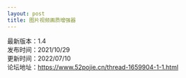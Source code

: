 ```yaml
---
layout: post
title: 图片视频画质增强器
---
```


最新版本：1.4 <br>
发布时间：2021/10/29<br>
更新时间：2022/07/10<br>
论坛地址：https://www.52pojie.cn/thread-1659904-1-1.html<br>
